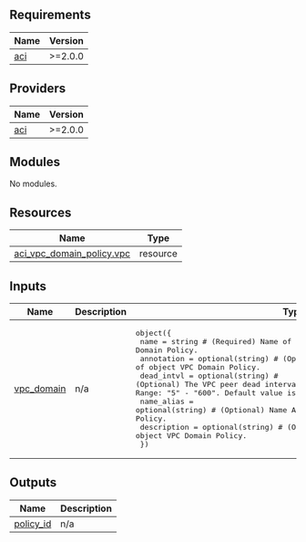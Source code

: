 <!-- BEGIN_TF_DOCS -->
## Requirements

| Name | Version |
|------|---------|
| <a name="requirement_aci"></a> [aci](#requirement\_aci) | >=2.0.0 |

## Providers

| Name | Version |
|------|---------|
| <a name="provider_aci"></a> [aci](#provider\_aci) | >=2.0.0 |

## Modules

No modules.

## Resources

| Name | Type |
|------|------|
| [aci_vpc_domain_policy.vpc](https://registry.terraform.io/providers/CiscoDevNet/aci/latest/docs/resources/vpc_domain_policy) | resource |

## Inputs

| Name | Description | Type | Default | Required |
|------|-------------|------|---------|:--------:|
| <a name="input_vpc_domain"></a> [vpc\_domain](#input\_vpc\_domain) | n/a | <pre>object({<br>    name        = string # (Required) Name of object VPC Domain Policy.<br>    annotation  = optional(string) # (Optional) Annotation of object VPC Domain Policy.<br>    dead_intvl  = optional(string) # (Optional) The VPC peer dead interval time of object VPC Domain Policy. Range: "5" - "600". Default value is "200".<br>    name_alias  = optional(string) # (Optional) Name Alias of object VPC Domain Policy.<br>    description = optional(string) # (Optional) Description of object VPC Domain Policy.<br>  })</pre> | n/a | yes |

## Outputs

| Name | Description |
|------|-------------|
| <a name="output_policy_id"></a> [policy\_id](#output\_policy\_id) | n/a |
<!-- END_TF_DOCS -->